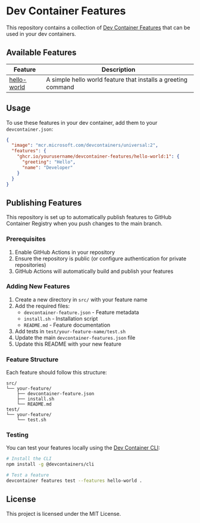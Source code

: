 # Dev Container Features

This repository contains a collection of [Dev Container Features](https://containers.dev/features) that can be used in your dev containers.

## Available Features

| Feature | Description |
|---------|-------------|
| [hello-world](./src/hello-world) | A simple hello world feature that installs a greeting command |

## Usage

To use these features in your dev container, add them to your `devcontainer.json`:

```json
{
  "image": "mcr.microsoft.com/devcontainers/universal:2",
  "features": {
    "ghcr.io/yourusername/devcontainer-features/hello-world:1": {
      "greeting": "Hello",
      "name": "Developer"
    }
  }
}
```

## Publishing Features

This repository is set up to automatically publish features to GitHub Container Registry when you push changes to the main branch.

### Prerequisites

1. Enable GitHub Actions in your repository
2. Ensure the repository is public (or configure authentication for private repositories)
3. GitHub Actions will automatically build and publish your features

### Adding New Features

1. Create a new directory in `src/` with your feature name
2. Add the required files:
   - `devcontainer-feature.json` - Feature metadata
   - `install.sh` - Installation script
   - `README.md` - Feature documentation
3. Add tests in `test/your-feature-name/test.sh`
4. Update the main `devcontainer-features.json` file
5. Update this README with your new feature

### Feature Structure

Each feature should follow this structure:

```
src/
└── your-feature/
    ├── devcontainer-feature.json
    ├── install.sh
    └── README.md
test/
└── your-feature/
    └── test.sh
```

### Testing

You can test your features locally using the [Dev Container CLI](https://github.com/devcontainers/cli):

```bash
# Install the CLI
npm install -g @devcontainers/cli

# Test a feature
devcontainer features test --features hello-world .
```

## License

This project is licensed under the MIT License.
